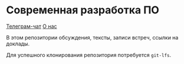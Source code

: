 # Современная разработка ПО

[Телеграм-чат](https://t.me/modernsd)
[О нас](https://github.com/modernsd/modernsd)

В этом репозитории обсуждения, тексты, записи встреч, ссылки на доклады.

Для успешного клонирования репозитория потребуется `git-lfs`.
